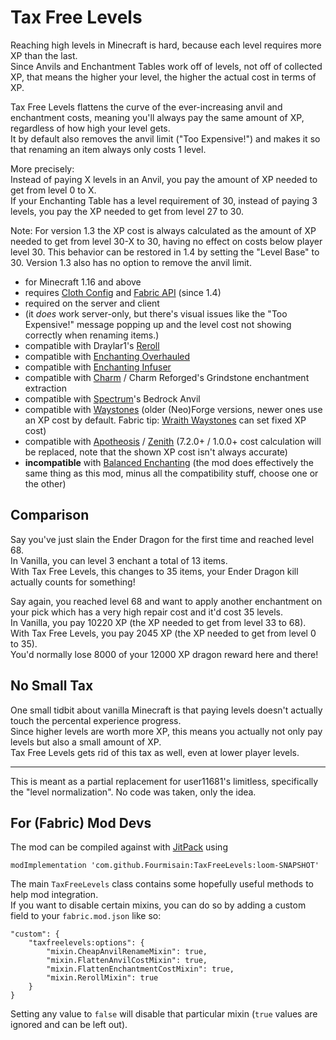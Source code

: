 # Tax Free Levels

Reaching high levels in Minecraft is hard, because each level requires more XP than the last.  
Since Anvils and Enchantment Tables work off of levels, not off of collected XP, that means the higher your level, the higher the actual cost in terms of XP.

Tax Free Levels flattens the curve of the ever-increasing anvil and enchantment costs, meaning you'll always pay the same amount of XP, regardless of how high your level gets.  
It by default also removes the anvil limit ("Too Expensive!") and makes it so that renaming an item always only costs 1 level.

More precisely:  
Instead of paying X levels in an Anvil, you pay the amount of XP needed to get from level 0 to X.  
If your Enchanting Table has a level requirement of 30, instead of paying 3 levels, you pay the XP needed to get from level 27 to 30.

Note: For version 1.3 the XP cost is always calculated as the amount of XP needed to get from level 30-X to 30, having no effect on costs below player level 30. This behavior can be restored in 1.4 by setting the "Level Base" to 30. Version 1.3 also has no option to remove the anvil limit.

* for Minecraft 1.16 and above
* requires [Cloth Config](https://modrinth.com/mod/cloth-config) and [Fabric API](https://modrinth.com/mod/fabric-api) (since 1.4)
* required on the server and client
* (it *does* work server-only, but there's visual issues like the "Too Expensive!" message popping up and the level cost not showing correctly when renaming items.)
* compatible with Draylar1's [Reroll](https://www.curseforge.com/minecraft/mc-mods/reroll)
* compatible with [Enchanting Overhauled](https://www.curseforge.com/minecraft/mc-mods/enchanting-overhauled)
* compatible with [Enchanting Infuser](https://modrinth.com/mod/enchanting-infuser)
* compatible with [Charm](https://modrinth.com/mod/charm) / Charm Reforged's Grindstone enchantment extraction
* compatible with [Spectrum](https://modrinth.com/mod/spectrum)'s Bedrock Anvil
* compatible with [Waystones](https://modrinth.com/mod/waystones) (older (Neo)Forge versions, newer ones use an XP cost by default. Fabric tip: [Wraith Waystones]([https://modrinth.com/mod/fwaystones](https://modrinth.com/mod/fwaystones)) can set fixed XP cost)
* compatible with [Apotheosis](https://www.curseforge.com/minecraft/mc-mods/apotheosis) / [Zenith]([https://www.curseforge.com/minecraft/mc-mods/zenith](https://www.curseforge.com/minecraft/mc-mods/zenith)) (7.2.0+ / 1.0.0+ cost calculation will be replaced, note that the shown XP cost isn't always accurate)
* **incompatible** with [Balanced Enchanting](https://www.curseforge.com/minecraft/mc-mods/balanced-enchanting) (the mod does effectively the same thing as this mod, minus all the compatibility stuff, choose one or the other)

## Comparison

Say you've just slain the Ender Dragon for the first time and reached level 68.  
In Vanilla, you can level 3 enchant a total of 13 items.  
With Tax Free Levels, this changes to 35 items, your Ender Dragon kill actually counts for something!

Say again, you reached level 68 and want to apply another enchantment on your pick which has a very high repair cost and it'd cost 35 levels.  
In Vanilla, you pay 10220 XP (the XP needed to get from level 33 to 68).  
With Tax Free Levels, you pay 2045 XP (the XP needed to get from level 0 to 35).  
You'd normally lose 8000 of your 12000 XP dragon reward here and there!

## No Small Tax

One small tidbit about vanilla Minecraft is that paying levels doesn't actually touch the percental experience progress.  
Since higher levels are worth more XP, this means you actually not only pay levels but also a small amount of XP.  
Tax Free Levels gets rid of this tax as well, even at lower player levels.


---

This is meant as a partial replacement for user11681's limitless, specifically the "level normalization". No code was taken, only the idea.

## For (Fabric) Mod Devs

The mod can be compiled against with [JitPack](https://jitpack.io/#Fourmisain/TaxFreeLevels/loom-SNAPSHOT) using

```
modImplementation 'com.github.Fourmisain:TaxFreeLevels:loom-SNAPSHOT'
``` 

The main `TaxFreeLevels` class contains some hopefully useful methods to help mod integration.  
If you want to disable certain mixins, you can do so by adding a custom field to your `fabric.mod.json` like so:

```
"custom": {
	"taxfreelevels:options": {
		"mixin.CheapAnvilRenameMixin": true,
		"mixin.FlattenAnvilCostMixin": true,
		"mixin.FlattenEnchantmentCostMixin": true,
		"mixin.RerollMixin": true
	}
}
```

Setting any value to `false` will disable that particular mixin (`true` values are ignored and can be left out).